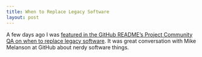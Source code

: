 ```yaml
---
title: When to Replace Legacy Software
layout: post
---
```

A few days ago I was [featured in the GitHub README’s Project Community QA on when to replace legacy software](https://mailchi.mp/29b07d7e56ea/stay-or-go?e=919d65b9dd). It was great conversation with Mike Melanson at GitHub about nerdy software things.